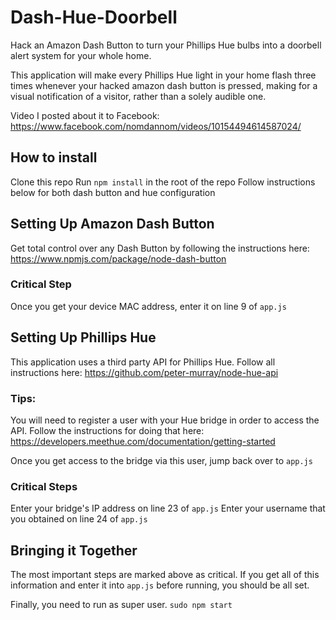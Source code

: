 # Dash-Hue-Doorbell
Hack an Amazon Dash Button to turn your Phillips Hue bulbs into a doorbell alert system for your whole home.

This application will make every Phillips Hue light in your home flash three times whenever your hacked amazon dash button is pressed, making for a visual notification of a visitor, rather than a solely audible one.

Video I posted about it to Facebook: https://www.facebook.com/nomdannom/videos/10154494614587024/

## How to install
Clone this repo
Run `npm install` in the root of the repo
Follow instructions below for both dash button and hue configuration

## Setting Up Amazon Dash Button
Get total control over any Dash Button by following the instructions here: 
https://www.npmjs.com/package/node-dash-button

### Critical Step
Once you get your device MAC address, enter it on line 9 of `app.js`

## Setting Up Phillips Hue
This application uses a third party API for Phillips Hue. 
Follow all instructions here: https://github.com/peter-murray/node-hue-api

### Tips: 
You will need to register a user with your Hue bridge in order to access the API.
Follow the instructions for doing that here: https://developers.meethue.com/documentation/getting-started

Once you get access to the bridge via this user, jump back over to `app.js`

### Critical Steps
Enter your bridge's IP address on line 23 of `app.js`
Enter your username that you obtained on line 24 of `app.js`

## Bringing it Together
The most important steps are marked above as critical. 
If you get all of this information and enter it into `app.js` before running, you should be all set.

Finally, you need to run as super user.
`sudo npm start`
